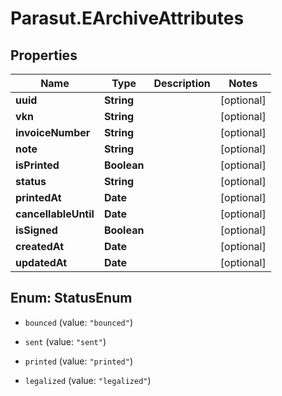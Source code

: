 # Parasut.EArchiveAttributes

## Properties
Name | Type | Description | Notes
------------ | ------------- | ------------- | -------------
**uuid** | **String** |  | [optional] 
**vkn** | **String** |  | [optional] 
**invoiceNumber** | **String** |  | [optional] 
**note** | **String** |  | [optional] 
**isPrinted** | **Boolean** |  | [optional] 
**status** | **String** |  | [optional] 
**printedAt** | **Date** |  | [optional] 
**cancellableUntil** | **Date** |  | [optional] 
**isSigned** | **Boolean** |  | [optional] 
**createdAt** | **Date** |  | [optional] 
**updatedAt** | **Date** |  | [optional] 


<a name="StatusEnum"></a>
## Enum: StatusEnum


* `bounced` (value: `"bounced"`)

* `sent` (value: `"sent"`)

* `printed` (value: `"printed"`)

* `legalized` (value: `"legalized"`)




